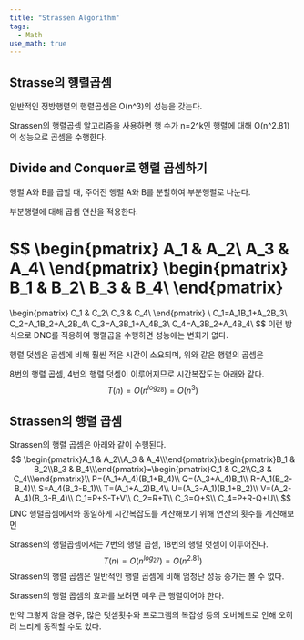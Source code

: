 ```yaml
---
title: "Strassen Algorithm"
tags:
  - Math
use_math: true
---
```

## Strasse의 행렬곱셈

일반적인 정방행렬의 행렬곱셈은 O(n^3)의 성능을 갖는다.

Strassen의 행렬곱셈 알고리즘을 사용하면 행 수가 n=2^k인 행렬에 대해 O(n^2.81)의 성능으로 곱셈을 수행한다. 



## Divide and Conquer로 행렬 곱셈하기

행렬 A와 B를 곱할 때, 주어진 행렬 A와 B를 분할하여 부분행렬로 나눈다.

부분행렬에 대해 곱셈 연산을 적용한다.


$$
\begin{pmatrix}
A_1 & A_2\\
A_3 & A_4\\
\end{pmatrix}
\begin{pmatrix}
B_1 & B_2\\
B_3 & B_4\\
\end{pmatrix}
=
\begin{pmatrix}
C_1 & C_2\\
C_3 & C_4\\
\end{pmatrix}
\\
C_1=A_1B_1+A_2B_3\\
C_2=A_1B_2+A_2B_4\\
C_3=A_3B_1+A_4B_3\\
C_4=A_3B_2+A_4B_4\\
$$
이런 방식으로 DNC를 적용하여 행렬곱을 수행하면 성능에는 변화가 없다.

행렬 덧셈은 곱셈에 비해 훨씬 적은 시간이 소요되며, 위와 같은 행렬의 곱셈은

8번의 행렬 곱셈, 4번의 행렬 덧셈이 이루어지므로 시간복잡도는 아래와 같다.
$$
T(n)=O(n^{log_28})=O(n^3)
$$


## Strassen의 행렬 곱셈

Strassen의 행렬 곱셈은 아래와 같이 수행된다.
$$
\begin{pmatrix}A_1 & A_2\\A_3 & A_4\\\end{pmatrix}\begin{pmatrix}B_1 & B_2\\B_3 & B_4\\\end{pmatrix}=\begin{pmatrix}C_1 & C_2\\C_3 & C_4\\\end{pmatrix}\\
P=(A_1+A_4)(B_1+B_4)\\
Q=(A_3+A_4)B_1\\
R=A_1(B_2-B_4)\\
S=A_4(B_3-B_1)\\
T=(A_1+A_2)B_4\\
U=(A_3-A_1)(B_1+B_2)\\
V=(A_2-A_4)(B_3-B_4)\\
C_1=P+S-T+V\\
C_2=R+T\\
C_3=Q+S\\
C_4=P+R-Q+U\\
$$
DNC 행렬곱셈에서와 동일하게 시간복잡도를 계산해보기 위해 연산의 횟수를 계산해보면

Strassen의 행렬곱셈에서는 7번의 행렬 곱셈, 18번의 행렬 덧셈이 이루어진다. 
$$
T(n)=O(n^{log_27})=O(n^{2.81})
$$
Strassen의 행렬 곱셈은 일반적인 행렬 곱셈에 비해 엄청난 성능 증가는 볼 수 없다.

Strassen의 행렬 곱셈의 효과를 보려면 매우 큰 행렬이어야 한다.

만약 그렇지 않을 경우, 많은 덧셈횟수와 프로그램의 복잡성 등의 오버헤드로 인해 오히려 느리게 동작할 수도 있다.

